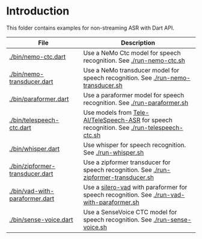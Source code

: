 # Introduction

This folder contains examples for non-streaming ASR with Dart API.

| File | Description|
|------|------------|
|[./bin/nemo-ctc.dart](./bin/nemo-ctc.dart)| Use a NeMo Ctc model for speech recognition. See [./run-nemo-ctc.sh](./run-nemo-ctc.sh)|
|[./bin/nemo-transducer.dart](./bin/nemo-transducer.dart)| Use a NeMo transducer model for speech recognition. See [./run-nemo-transducer.sh](./run-nemo-transducer.sh)|
|[./bin/paraformer.dart](./bin/paraformer.dart)|Use a paraformer model for speech recognition. See [./run-paraformer.sh](./run-paraformer.sh)|
|[./bin/telespeech-ctc.dart](./bin/telespeech-ctc.dart)| Use models from [Tele-AI/TeleSpeech-ASR](https://github.com/Tele-AI/TeleSpeech-ASR) for speech recognition. See [./run-telespeech-ctc.sh](./run-telespeech-ctc.sh)|
|[./bin/whisper.dart](./bin/whisper.dart)| Use whisper for speech recognition. See [./run-whisper.sh](./run-whisper.sh)|
|[./bin/zipformer-transducer.dart](./bin/zipformer-transducer.dart)| Use a zipformer transducer for speech recognition. See [./run-zipformer-transducer.sh](./run-zipformer-transducer.sh)|
|[./bin/vad-with-paraformer.dart](./bin/vad-with-paraformer.dart)| Use a [silero-vad](https://github.com/snakers4/silero-vad) with paraformer for speech recognition. See [./run-vad-with-paraformer.sh](./run-vad-with-paraformer.sh)|
|[./bin/sense-voice.dart](./bin/sense-voice.dart)| Use a SenseVoice CTC model for speech recognition. See [./run-sense-voice.sh](./run-sense-voice.sh)|

